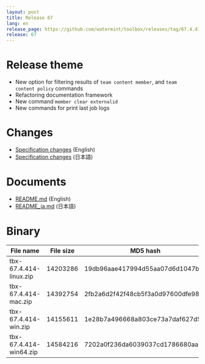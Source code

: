 ```yaml
---
layout: post
title: Release 67
lang: en
release_page: https://github.com/watermint/toolbox/releases/tag/67.4.414
release: 67
---
```


# Release theme

* New option for filtering results of `team content member`, and `team content policy` commands
* Refactoring documentation framework
* New command `member clear externalid`
* New commands for print last job logs

# Changes

* [Specification changes](https://github.com/watermint/toolbox/blob/67.4.414/doc/generated/changes.md) (English)
* [Specification changes](https://github.com/watermint/toolbox/blob/67.4.414/doc/generated_ja/changes.md) (日本語)

# Documents

* [README.md](https://github.com/watermint/toolbox/blob/67.4.414/README.md) (English)
* [README_ja.md](https://github.com/watermint/toolbox/blob/67.4.414/README_ja.md) (日本語)

# Binary

| File name              | File size | MD5 hash                         | SHA256 hash                                                      |
|------------------------|-----------|----------------------------------|------------------------------------------------------------------|
| tbx-67.4.414-linux.zip | 14203286  | 19db96aae417994d55aa07d6d1047bcd | 57f6e101f59f93c7aa5e219fd686899de3d6b8b11505981b0b0dba7803bf92c6 |
| tbx-67.4.414-mac.zip   | 14392754  | 2fb2a6d2f42f48cb5f3a0d97600dfe98 | 9924ff9e2bce39c1eb5eaa2ca1d239698f53e8eb59044cfaf19d7a006ce1db82 |
| tbx-67.4.414-win.zip   | 14155611  | 1e28b7a496668a803ce73a7daf627d5c | 3d4ee16274c088545b7bda156098afd20bf62c4fe79c53ea6e63ab5a52fbdabc |
| tbx-67.4.414-win64.zip | 14584216  | 7202a0f236da6039037cd1786680aa6d | 664a7e761b6f1329f747b89ef419a20aa415d583e9b449d54b4ca7a90cafc908 |


